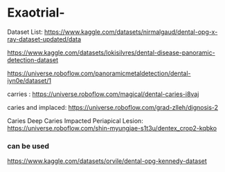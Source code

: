 # Exaotrial-

Dataset List:
https://www.kaggle.com/datasets/nirmalgaud/dental-opg-x-ray-dataset-updated/data

https://www.kaggle.com/datasets/lokisilvres/dental-disease-panoramic-detection-dataset

https://universe.roboflow.com/panoramicmetaldetection/dental-iyn0e/dataset/1

carries :
https://universe.roboflow.com/magical/dental-caries-i8vaj

caries and implaced:
https://universe.roboflow.com/grad-zlleh/dignosis-2


Caries Deep Caries Impacted Periapical Lesion:
https://universe.roboflow.com/shin-myungjae-s1t3u/dentex_crop2-kqbko

### can be used 
https://www.kaggle.com/datasets/orvile/dental-opg-kennedy-dataset
